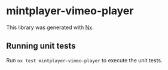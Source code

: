 # mintplayer-vimeo-player

This library was generated with [Nx](https://nx.dev).

## Running unit tests

Run `nx test mintplayer-vimeo-player` to execute the unit tests.
